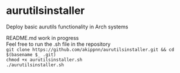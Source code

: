 # aurutilsinstaller
Deploy basic aurutils functionality in Arch systems

README.md work in progress   
Feel free to run the .sh file in the repository   
```git clone https://github.com/akippnn/aurutilsinstaller.git && cd $(basename $_ .git)```   
```chmod +x aurutilsinstaller.sh```   
```./aurutilsinstaller.sh```   
